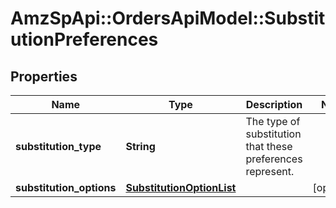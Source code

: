 # AmzSpApi::OrdersApiModel::SubstitutionPreferences

## Properties
Name | Type | Description | Notes
------------ | ------------- | ------------- | -------------
**substitution_type** | **String** | The type of substitution that these preferences represent. | 
**substitution_options** | [**SubstitutionOptionList**](SubstitutionOptionList.md) |  | [optional] 

